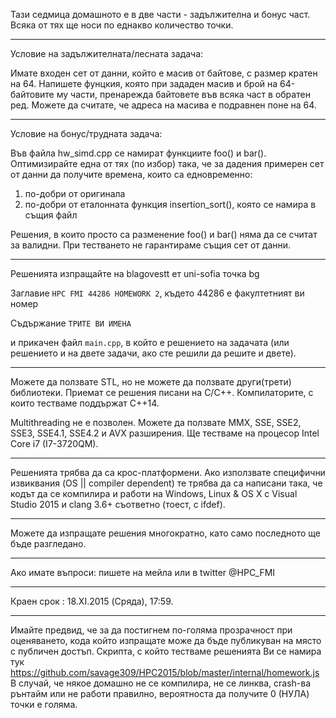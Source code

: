 Тази седмица домашното е в две части - задължителна и бонус част.
Всяка от тях ще носи по еднакво количество точки.

---
Условие на задължителната/лесната задача:

Имате входен сет от данни, който е масив от байтове, с размер кратен на 64. Напишете фунцкия, която при зададен масив и брой на 64-байтовите му части, пренарежда байтовете във всяка част в обратен ред. Можете да считате, че адреса на масива е подравнен поне на 64.

---

Условие на бонус/трудната задача:

Във файла hw_simd.cpp се намират функциите foo() и bar(). Оптимизирайте една от тях (по избор) така, че за дадения примерен сет от данни да получите времена, които са едновременно:
1. по-добри от оригинала
2. по-добри от еталонната функция insertion_sort(), която се намира в същия файл

Решения, в които просто са разменение foo() и bar() няма да се считат за валидни. При тестването не гарантираме същия сет от данни.

---

Решенията изпращайте на blagovestt ет uni-sofia точка bg

Заглавие `HPC FMI 44286 HOMEWORK 2`, където 44286 е факултетният ви номер

Съдържание `ТРИТЕ ВИ ИМЕНА` 

и прикачен файл `main.cpp`, в който е решението на задачата (или решението и на двете задачи, ако сте решили да решите и двете).

---

Можете да ползвате STL, но не можете да ползвате други(трети) библиотеки. 
Приемат се решения писани на C/C++.
Компилаторите, с които тестваме поддържат С++14. 

Multithreading не е позволен. Можете да ползвате MMX, SSE, SSE2, SSE3, SSE4.1, SSE4.2 и AVX разширения.
Ще тестваме на процесор Intel Core i7 (I7-3720QM).

---

Решенията трябва да са крос-платформени. Ако използвате специфични извиквания (OS || compiler dependent) те трябва да са написани така, че кодът да се компилира и работи на Windows, Linux & OS X с Visual Studio 2015 и clang 3.6+ съответно (тоест, с ifdef).

---

Можете да изпращате решения многократно, като само последното ще бъде разгледано.

---

Ако имате въпроси: пишете на мейла или в twitter @HPC_FMI

---

Краен срок : 18.ХI.2015 (Сряда), 17:59.

---

Имайте предвид, че за да постигнем по-голяма прозрачност при оценяването, кода който изпращате може да бъде публикуван на място с публичен достъп. 
Скрипта, с който тестваме решенията Ви се намира тук https://github.com/savage309/HPC2015/blob/master/internal/homework.js
В случай, че някое домашно не се компилира, не се линква, crash-ва рънтайм или не работи правилно, вероятноста да получите 0 (НУЛА) точки е голяма.
